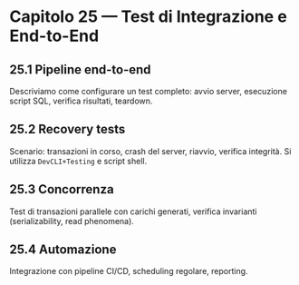 # Capitolo 25 — Test di Integrazione e End-to-End

## 25.1 Pipeline end-to-end
Descriviamo come configurare un test completo: avvio server, esecuzione script SQL, verifica risultati, teardown.

## 25.2 Recovery tests
Scenario: transazioni in corso, crash del server, riavvio, verifica integrità. Si utilizza `DevCLI+Testing` e script shell.

## 25.3 Concorrenza
Test di transazioni parallele con carichi generati, verifica invarianti (serializability, read phenomena).

## 25.4 Automazione
Integrazione con pipeline CI/CD, scheduling regolare, reporting.
